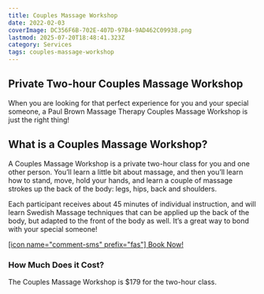 ```yaml
---
title: Couples Massage Workshop
date: 2022-02-03
coverImage: DC356F6B-702E-407D-97B4-9AD462C09938.png
lastmod: 2025-07-20T18:48:41.323Z
category: Services
tags: couples-massage-workshop
---
```


## Private Two-hour Couples Massage Workshop

When you are looking for that perfect experience for you and your special someone, a Paul Brown Massage Therapy Couples Massage Workshop is just the right thing!

## What is a Couples Massage Workshop?

A Couples Massage Workshop is a private two-hour class for you and one other person. You’ll learn a little bit about massage, and then you’ll learn how to stand, move, hold your hands, and learn a couple of massage strokes up the back of the body: legs, hips, back and shoulders.

Each participant receives about 45 minutes of individual instruction, and will learn Swedish Massage techniques that can be applied up the back of the body, but adapted to the front of the body as well. It’s a great way to bond with your special someone!

[\[icon name="comment-sms" prefix="fas"\] Book Now!](sms:9165348772)

### How Much Does it Cost?

The Couples Massage Workshop is $179 for the two-hour class.
